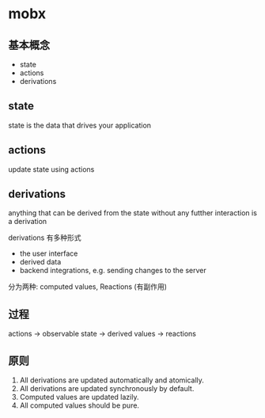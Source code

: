 # mobx

## 基本概念

- state
- actions
- derivations

## state

state is the data that drives your application

## actions

update state using actions

## derivations

anything that can be derived from the state without any futther interaction is a derivation

derivations 有多种形式

- the user interface
- derived data
- backend integrations, e.g. sending changes to the server

分为两种: computed values, Reactions (有副作用)

## 过程

actions -> observable state -> derived values -> reactions

## 原则

1. All derivations are updated automatically and atomically.
2. All derivations are updated synchronously by default.
3. Computed values are updated lazily.
4. All computed values should be pure.
